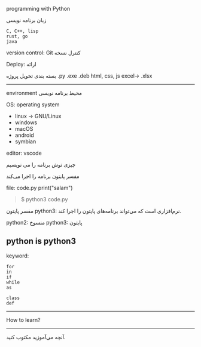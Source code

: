 programming with Python

زبان برنامه نویسی 

    C, C++, lisp
    rust, go
    java

version control: Git کنترل نسخه

Deploy: ارائه

بسته بندی
تحویل پروژه 
    .py
    .exe
    .deb
    html, css, js
    excel-> .xlsx

---

environment
محیط برنامه نویسی

OS: operating system

- linux -> GNU/Linux
- windows 
- macOS
- android
- symbian

editor: vscode

چیزی توش برنامه را می نویسیم

مفسر پایتون
برنامه را اجرا می‌کند

file: code.py
print("salam")

> $ python3 code.py

مفسر پایتون python3: نرم‌افزاری است که می‌تواند برنامه‌های پایتون را اجرا کند.

python2: منسوخ
python3: پایتون

## python is python3 ##

keyword:
	
	for 
	in 
	if 
	while 
	as 

	class
	def 

---

How to learn?

---

آنچه می‌آموزید مکتوب کنید.




